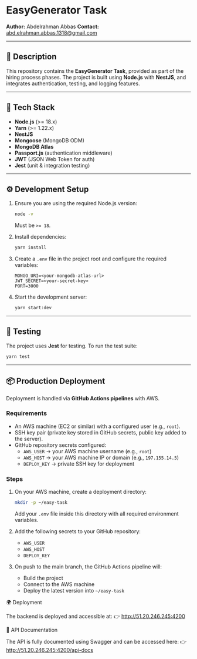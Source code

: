 
# EasyGenerator Task

**Author:** Abdelrahman Abbas
**Contact:** [abd.elrahman.abbas.1318@gmail.com](mailto:abd.elrahman.abbas.1318@gmail.com)

---

## 📖 Description

This repository contains the **EasyGenerator Task**, provided as part of the hiring process phases.
The project is built using **Node.js** with **NestJS**, and integrates authentication, testing, and logging features.

---

## 🚀 Tech Stack

- **Node.js** (>= 18.x)
- **Yarn** (>= 1.22.x)
- **NestJS**
- **Mongoose** (MongoDB ODM)
- **MongoDB Atlas**
- **Passport.js** (authentication middleware)
- **JWT** (JSON Web Token for auth)
- **Jest** (unit & integration testing)

---

## ⚙️ Development Setup

1. Ensure you are using the required Node.js version:

   ```bash
   node -v
   ```

   Must be `>= 18`.

2. Install dependencies:

   ```bash
   yarn install
   ```

3. Create a `.env` file in the project root and configure the required variables:

   ```env
   MONGO_URI=<your-mongodb-atlas-url>
   JWT_SECRET=<your-secret-key>
   PORT=3000
   ```

4. Start the development server:

   ```bash
   yarn start:dev
   ```

---

## 🧪 Testing

The project uses **Jest** for testing. To run the test suite:

```bash
yarn test
```

---

## 📦 Production Deployment

Deployment is handled via **GitHub Actions pipelines** with AWS.

### Requirements

- An AWS machine (EC2 or similar) with a configured user (e.g., `root`).
- SSH key pair (private key stored in GitHub secrets, public key added to the server).
- GitHub repository secrets configured:
  - `AWS_USER` → your AWS machine username (e.g., `root`)
  - `AWS_HOST` → your AWS machine IP or domain (e.g., `197.155.14.5`)
  - `DEPLOY_KEY` → private SSH key for deployment

### Steps

1. On your AWS machine, create a deployment directory:

   ```bash
   mkdir -p ~/easy-task
   ```

   Add your `.env` file inside this directory with all required environment variables.

2. Add the following secrets to your GitHub repository:
   - `AWS_USER`
   - `AWS_HOST`
   - `DEPLOY_KEY`

3. On push to the main branch, the GitHub Actions pipeline will:
   - Build the project
   - Connect to the AWS machine
   - Deploy the latest version into `~/easy-task`

🌍 Deployment

The backend is deployed and accessible at:
👉 http://51.20.246.245:4200

📑 API Documentation

The API is fully documented using Swagger and can be accessed here:
👉 http://51.20.246.245:4200/api-docs
